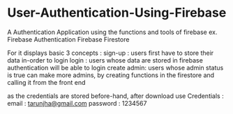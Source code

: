 # User-Authentication-Using-Firebase
A Authentication Application using the functions and tools of firebase
ex. Firebase Authentication
    Firebase Firestore

For it displays basic 3 concepts :
    sign-up : users first have to store their data in-order to login
    login : users whose data are stored in firebase authentication will be able to login
    create admin: users whose admin status is true can make more admins, by creating functions in the firestore and calling it from the                       front end
    
 as the credentials are stored before-hand, after download use 
    Credentials : 
    email : tarunjha@gmail.com
    password : 1234567
